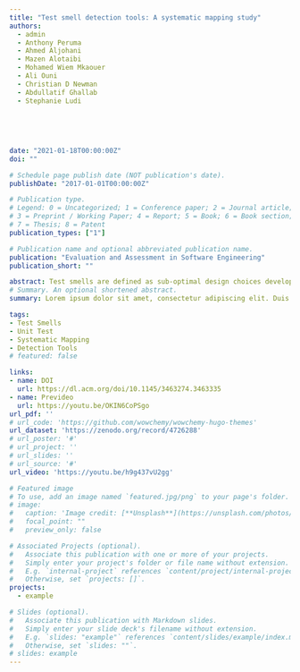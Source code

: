 ```yaml
---
title: "Test smell detection tools: A systematic mapping study"
authors:
  - admin
  - Anthony Peruma
  - Ahmed Aljohani
  - Mazen Alotaibi
  - Mohamed Wiem Mkaouer
  - Ali Ouni
  - Christian D Newman
  - Abdullatif Ghallab
  - Stephanie Ludi 
  
  
  
  
  
date: "2021-01-18T00:00:00Z"
doi: ""

# Schedule page publish date (NOT publication's date).
publishDate: "2017-01-01T00:00:00Z"

# Publication type.
# Legend: 0 = Uncategorized; 1 = Conference paper; 2 = Journal article;
# 3 = Preprint / Working Paper; 4 = Report; 5 = Book; 6 = Book section;
# 7 = Thesis; 8 = Patent
publication_types: ["1"]

# Publication name and optional abbreviated publication name.
publication: "Evaluation and Assessment in Software Engineering"
publication_short: ""

abstract: Test smells are defined as sub-optimal design choices developers make when implementing test cases. Hence, similar to code smells, the research community has produced numerous test smell detection tools to investigate the impact of test smells on the quality and maintenance of test suites. However, little is known about the characteristics, type of smells, target language, and availability of these published tools. In this paper, we provide a detailed catalog of all known, peer-reviewed, test smell detection tools.We start with performing a comprehensive search of peer-reviewed scientific publications to construct a catalog of 22 tools. Then, we perform a comparative analysis to identify the smell types detected by each tool and other salient features that include programming language, testing framework support, detection strategy, and adoption, among others.
# Summary. An optional shortened abstract.
summary: Lorem ipsum dolor sit amet, consectetur adipiscing elit. Duis posuere tellus ac convallis placerat. Proin tincidunt magna sed ex sollicitudin condimentum.

tags:
- Test Smells
- Unit Test
- Systematic Mapping
- Detection Tools
# featured: false

links:
- name: DOI
  url: https://dl.acm.org/doi/10.1145/3463274.3463335
- name: Prevideo
  url: https://youtu.be/OKIN6CoPSgo
url_pdf: ''
# url_code: 'https://github.com/wowchemy/wowchemy-hugo-themes'
url_dataset: 'https://zenodo.org/record/4726288'
# url_poster: '#'
# url_project: ''
# url_slides: ''
# url_source: '#'
url_video: 'https://youtu.be/h9g437vU2gg'

# Featured image
# To use, add an image named `featured.jpg/png` to your page's folder. 
# image:
#   caption: 'Image credit: [**Unsplash**](https://unsplash.com/photos/s9CC2SKySJM)'
#   focal_point: ""
#   preview_only: false

# Associated Projects (optional).
#   Associate this publication with one or more of your projects.
#   Simply enter your project's folder or file name without extension.
#   E.g. `internal-project` references `content/project/internal-project/index.md`.
#   Otherwise, set `projects: []`.
projects:
  - example

# Slides (optional).
#   Associate this publication with Markdown slides.
#   Simply enter your slide deck's filename without extension.
#   E.g. `slides: "example"` references `content/slides/example/index.md`.
#   Otherwise, set `slides: ""`.
# slides: example
---
```


<!-- {{% callout note %}}
Create your slides in Markdown - click the *Slides* button to check out the example.
{{% /callout %}}

Supplementary notes can be added here, including [code, math, and images](https://wowchemy.com/docs/writing-markdown-latex/). -->
